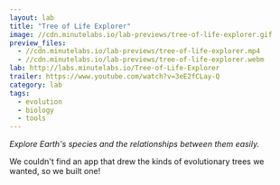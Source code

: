 ```yaml
---
layout: lab
title: "Tree of Life Explorer"
image: //cdn.minutelabs.io/lab-previews/tree-of-life-explorer.gif
preview_files:
  - //cdn.minutelabs.io/lab-previews/tree-of-life-explorer.mp4
  - //cdn.minutelabs.io/lab-previews/tree-of-life-explorer.webm
lab: http://labs.minutelabs.io/Tree-of-Life-Explorer
trailer: https://www.youtube.com/watch?v=3eE2fCLay-Q
category: lab
tags:
  - evolution
  - biology
  - tools
---
```


*Explore Earth's species and the relationships between them easily.*

We couldn't find an app that drew the kinds of evolutionary trees we wanted, so we built one!
